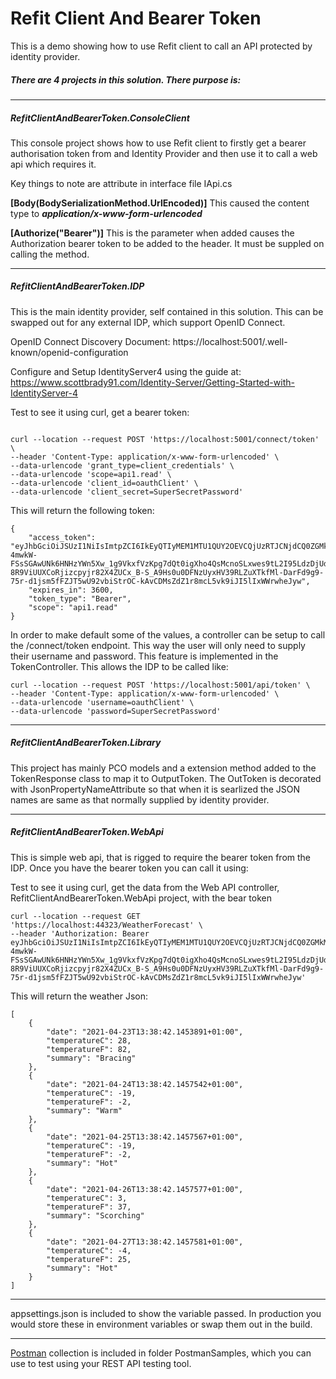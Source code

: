 
# Refit Client And Bearer Token

This is a demo showing how to use Refit client to call an API protected by identity provider.  

##### There are 4 projects in this solution.  There purpose is:
---
##### RefitClientAndBearerToken.ConsoleClient

This console project shows how to use Refit client to firstly get a bearer authorisation token from and Identity Provider and then use it to call a web api which requires it.

Key things to note are attribute in interface file IApi.cs

**[Body(BodySerializationMethod.UrlEncoded)]**
This caused the content type to ***application/x-www-form-urlencoded***

**[Authorize("Bearer")]**
This is the parameter when added causes the Authorization bearer token to be added to the header.  It must be suppled on calling the method.



---

##### RefitClientAndBearerToken.IDP

This is the main identity provider, self contained in this solution.  This can be swapped out for any external IDP, which support OpenID Connect.

OpenID Connect Discovery Document:
https://localhost:5001/.well-known/openid-configuration

Configure and Setup IdentityServer4 using the guide at:
https://www.scottbrady91.com/Identity-Server/Getting-Started-with-IdentityServer-4


Test to see it using curl, get a bearer token:

```

curl --location --request POST 'https://localhost:5001/connect/token' \
--header 'Content-Type: application/x-www-form-urlencoded' \
--data-urlencode 'grant_type=client_credentials' \
--data-urlencode 'scope=api1.read' \
--data-urlencode 'client_id=oauthClient' \
--data-urlencode 'client_secret=SuperSecretPassword'

```

This will return the following token:

```
{
    "access_token": "eyJhbGciOiJSUzI1NiIsImtpZCI6IkEyQTIyMEM1MTU1QUY2OEVCQjUzRTJCNjdCQ0ZGMkM1IiwidHlwIjoiYXQrand0In0.eyJuYmYiOjE2MTkwOTQ5MDgsImV4cCI6MTYxOTA5ODUwOCwiaXNzIjoiaHR0cHM6Ly9sb2NhbGhvc3Q6NTAwMSIsImF1ZCI6WyJhcGkxIiwiaHR0cHM6Ly9sb2NhbGhvc3Q6NTAwMS9yZXNvdXJjZXMiXSwiY2xpZW50X2lkIjoib2F1dGhDbGllbnQiLCJqdGkiOiI1ODlFQkM2RDhFOTJCREU2QUI2QkYyMDFBNEVEOUZBQiIsImlhdCI6MTYxOTA5NDkwOCwic2NvcGUiOlsiYXBpMS5yZWFkIl19.fr6L8vstnhTw5PizeryG2_bjA9p7sbfTahoIDh4cZoGtVPSqGSIb6W748dveZfYbcAZiG6Z7ZAnCjpvmVV9mrS1ISChfg6qprCdwEK-4mwkW-FSsSGAwUNk6HNHzYWn5Xw_1g9VkxfVzKpg7dQt0igXho4QsMcnoSLxwes9tL2I95LdzDjUdJ7b7GtZ1b1hqQN_gKhghSWONJH-8R9ViUUXCoRjizcpyjr82X4ZUCx_B-S_A9Hs0u0DFNzUyxHV39RLZuXTkfMl-DarFd9g9-75r-d1jsm5fFZJT5wU92vbiStrOC-kAvCDMsZdZ1r8mcL5vk9iJI5lIxWWrwheJyw",
    "expires_in": 3600,
    "token_type": "Bearer",
    "scope": "api1.read"
}
```

In order to make default some of the values, a controller can be setup to call the /connect/token endpoint.  This way the user will only need to supply their username and password. This feature is implemented in the TokenController.  This allows the IDP to be called like:

```
curl --location --request POST 'https://localhost:5001/api/token' \
--header 'Content-Type: application/x-www-form-urlencoded' \
--data-urlencode 'username=oauthClient' \
--data-urlencode 'password=SuperSecretPassword'
```

---
##### RefitClientAndBearerToken.Library
This project has mainly PCO models and a extension method added to the TokenResponse class to map it to OutputToken.  The OutToken is decorated with JsonPropertyNameAttribute so that when it is searlized the JSON names are same as that normally supplied by identity provider.

---
##### RefitClientAndBearerToken.WebApi

This is simple web api, that is rigged to require the bearer token from the IDP.  Once you have the bearer token you can call it using:

Test to see it using curl, get the data from the Web API controller, RefitClientAndBearerToken.WebApi project, with the bear token
```
curl --location --request GET 'https://localhost:44323/WeatherForecast' \
--header 'Authorization: Bearer eyJhbGciOiJSUzI1NiIsImtpZCI6IkEyQTIyMEM1MTU1QUY2OEVCQjUzRTJCNjdCQ0ZGMkM1IiwidHlwIjoiYXQrand0In0.eyJuYmYiOjE2MTkwOTQ5MDgsImV4cCI6MTYxOTA5ODUwOCwiaXNzIjoiaHR0cHM6Ly9sb2NhbGhvc3Q6NTAwMSIsImF1ZCI6WyJhcGkxIiwiaHR0cHM6Ly9sb2NhbGhvc3Q6NTAwMS9yZXNvdXJjZXMiXSwiY2xpZW50X2lkIjoib2F1dGhDbGllbnQiLCJqdGkiOiI1ODlFQkM2RDhFOTJCREU2QUI2QkYyMDFBNEVEOUZBQiIsImlhdCI6MTYxOTA5NDkwOCwic2NvcGUiOlsiYXBpMS5yZWFkIl19.fr6L8vstnhTw5PizeryG2_bjA9p7sbfTahoIDh4cZoGtVPSqGSIb6W748dveZfYbcAZiG6Z7ZAnCjpvmVV9mrS1ISChfg6qprCdwEK-4mwkW-FSsSGAwUNk6HNHzYWn5Xw_1g9VkxfVzKpg7dQt0igXho4QsMcnoSLxwes9tL2I95LdzDjUdJ7b7GtZ1b1hqQN_gKhghSWONJH-8R9ViUUXCoRjizcpyjr82X4ZUCx_B-S_A9Hs0u0DFNzUyxHV39RLZuXTkfMl-DarFd9g9-75r-d1jsm5fFZJT5wU92vbiStrOC-kAvCDMsZdZ1r8mcL5vk9iJI5lIxWWrwheJyw'
```
This will return the weather Json:
```
[
    {
        "date": "2021-04-23T13:38:42.1453891+01:00",
        "temperatureC": 28,
        "temperatureF": 82,
        "summary": "Bracing"
    },
    {
        "date": "2021-04-24T13:38:42.1457542+01:00",
        "temperatureC": -19,
        "temperatureF": -2,
        "summary": "Warm"
    },
    {
        "date": "2021-04-25T13:38:42.1457567+01:00",
        "temperatureC": -19,
        "temperatureF": -2,
        "summary": "Hot"
    },
    {
        "date": "2021-04-26T13:38:42.1457577+01:00",
        "temperatureC": 3,
        "temperatureF": 37,
        "summary": "Scorching"
    },
    {
        "date": "2021-04-27T13:38:42.1457581+01:00",
        "temperatureC": -4,
        "temperatureF": 25,
        "summary": "Hot"
    }
]
```

---
appsettings.json is included to show the variable passed.  In production you would store these in environment variables or swap them out in the build. 


---
[Postman](https://www.postman.com/) collection is included in folder PostmanSamples, which you can use to test using your REST API testing tool.